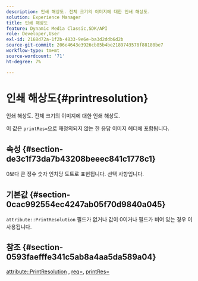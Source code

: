 ```yaml
---
description: 인쇄 해상도. 전체 크기의 이미지에 대한 인쇄 해상도.
solution: Experience Manager
title: 인쇄 해상도
feature: Dynamic Media Classic,SDK/API
role: Developer,User
exl-id: 2168d72a-1f2b-4833-9e6e-ba3d2ddb6d2b
source-git-commit: 206e4643e3926cb85b4be2189743578f88180be7
workflow-type: tm+mt
source-wordcount: '71'
ht-degree: 7%

---
```


# 인쇄 해상도{#printresolution}

인쇄 해상도. 전체 크기의 이미지에 대한 인쇄 해상도.

이 값은 `printRes=`으로 재정의되지 않는 한 응답 이미지 헤더에 포함됩니다.

## 속성 {#section-de3c1f73da7b43208beeec841c1778c1}

0보다 큰 정수 숫자 인치당 도트로 표현됩니다. 선택 사항입니다.

## 기본값 {#section-0cac992554ec4247ab05f70d9840a045}

`attribute::PrintResolution` 필드가 없거나 값이 0이거나 필드가 비어 있는 경우 이 사용됩니다.

## 참조 {#section-0593faefffe341c5ab8a4aa5da589a04}

[attribute::PrintResolution](../../../../../../is-api/image-catalog/image-serving-api-ref/c-image-catalog-reference/c-attributes-reference/r-printresolution.md#reference-a53c6850077148c9bd88a8c5c1c400c5) ,  [req=](../../../../../../is-api/http-ref/image-serving-api-ref/c-http-protocol-reference/c-command-reference/r-req/r-req.md#reference-907cdb4a97034db7ad94695f25552e76),  [printRes=](../../../../../../is-api/http-ref/image-serving-api-ref/c-http-protocol-reference/c-command-reference/r-printres.md#reference-84f52afff4704c4b9d58e4bbbaea1491)

